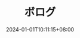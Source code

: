 ---
title: ボログ
description:
authors: [金聖皓]
tags: []
date: 2024-01-01T10:11:15+08:00
layoutBackgroundHeaderSpace: false
---